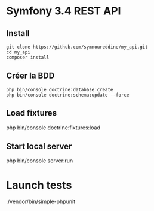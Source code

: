 # Symfony 3.4 REST API

## Install

    git clone https://github.com/symnoureddine/my_api.git
    cd my_api
    composer install

## Créer la BDD

    php bin/console doctrine:database:create
    php bin/console doctrine:schema:update --force

## Load fixtures

 php bin/console  doctrine:fixtures:load

## Start local server

 php bin/console server:run


 # Launch tests
./vendor/bin/simple-phpunit
